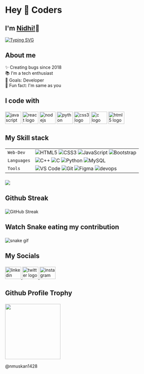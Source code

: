 <h1 align="left">Hey 👋 Coders</h1>

## I'm [Nidhi!](https://google.com)👋
[![Typing SVG](https://readme-typing-svg.herokuapp.com?size=25&color=1A9AF7&lines=I'm+Software+Engineer;and+Developer)](https://git.io/typing-svg)

## About me
<p align="left">✨ Creating bugs since  2018<br>📚 I'm a tech enthusiast<br>🎯 Goals: Developer<br>🎲 Fun fact: I'm same as you</p>

###

<h2 align="left">I code with</h2>

###

<div align="left">
  <img src="https://cdn.jsdelivr.net/gh/devicons/devicon/icons/javascript/javascript-original.svg" height="40" width="52" alt="javascript logo"  />
  <img src="https://cdn.jsdelivr.net/gh/devicons/devicon/icons/react/react-original.svg" height="40" width="52" alt="react logo"  />
  <img src="https://cdn.jsdelivr.net/gh/devicons/devicon/icons/nodejs/nodejs-original.svg" height="40" width="52" alt="nodejs logo"  />
  <img src="https://cdn.jsdelivr.net/gh/devicons/devicon/icons/python/python-original.svg" height="40" width="52" alt="python logo"  />
  <img src="https://cdn.jsdelivr.net/gh/devicons/devicon/icons/css3/css3-original.svg" height="40" width="52" alt="css3 logo"  />
  <img src="https://cdn.jsdelivr.net/gh/devicons/devicon/icons/c/c-original.svg" height="40" width="52" alt="c logo"  />
  <img src="https://cdn.jsdelivr.net/gh/devicons/devicon/icons/html5/html5-original.svg" height="40" width="52" alt="html5 logo"  />
</div>

###  

<h2 align="left">My Skill stack</h2>

### 

|               |           |
|       ---     |    ---    |
| `Web-Dev`     | ![HTML5](https://img.shields.io/badge/-HTML5-CC2400?style=for-the-badge&logo=html5&logoColor=white) ![CSS3](https://img.shields.io/badge/-CSS3-E24800?style=for-the-badge&logo=css3) ![JavaScript](https://img.shields.io/badge/-JavaScript-FE7601?style=for-the-badge&logo=javascript) ![Bootstrap](https://img.shields.io/badge/bootstrap-FE9A00?style=for-the-badge&logo=bootstrap&logoColor=white)|
| `Languages`   | ![C++](https://img.shields.io/badge/-C++-034D9A?style=for-the-badge&logo=c%2B%2B) ![C](https://img.shields.io/badge/-C-034D9A?style=for-the-badge&logo=c%2B%2B) ![Python](https://img.shields.io/badge/-Python-1F65AC?style=for-the-badge&logo=Python&logoColor=white) ![MySQL](https://img.shields.io/badge/-MySQL-307BBD?style=for-the-badge&logo=mysql&logoColor=white)|
| `Tools`       | ![VS Code](https://img.shields.io/badge/Visual_Studio_Code-5D1A60?style=for-the-badge&logo=visual%20studio%20code&logoColor=white) ![Git](https://img.shields.io/badge/Git-682181?style=for-the-badge&logo=git&logoColor=white) ![Figma](https://img.shields.io/badge/figma-%23F24E1E.svg?style=for-the-badge&logo=figma&logoColor=white) ![devops](https://img.shields.io/badge/-devops-034D9A?style=for-the-badge&logo=devops%2B%2B)|


###

<IMG SRC="https://github-readme-stats.vercel.app/api/top-langs/?username=nmuskan1428&theme=blue-green&&layout=compact">

###  

<h2 align="left">Github Streak</h2>

###   
  
![GitHub Streak](https://github-readme-streak-stats.herokuapp.com/?user=nmuskan1428&theme=gruvbox&background=1A0505FB(https://git.io/streak-stats)) 
  
###  

<h2 align="left">Watch Snake eating my contribution</h2>

###   
  
  
![snake gif](https://github.com/nmuskan1428/nmuskan1428/blob/output/github-contribution-grid-snake.gif)


###  

<h2 align="left">My Socials</h2>

###  
  

<div align="left">
  <a href="https://www.linkedin.com/in/nmuskan1428" target="_blank">
    <img src="https://raw.githubusercontent.com/maurodesouza/profile-readme-generator/master/src/assets/icons/social/linkedin/default.svg" width="52" height="40" alt="linkedin logo"  />
  </a>
  <a href="https://twitter.com/noerrornidhi?t=pKX7ORIFExK56ZXBHh9TYQ&s=09" target="_blank">
    <img src="https://raw.githubusercontent.com/maurodesouza/profile-readme-generator/master/src/assets/icons/social/twitter/default.svg" width="52" height="40" alt="twitter logo"  />
  </a>
  <a href="https://www.instagram.com/noerror.nidhi/" target="_blank">
    <img src="https://raw.githubusercontent.com/maurodesouza/profile-readme-generator/master/src/assets/icons/social/instagram/default.svg" width="52" height="40" alt="instagram logo"  />
  </a>
</div>
  
###

<!-- github tropies -->

<h2>Github Profile Trophy</h2>
  
###  

<a href="https://github.com/ryo-ma/github-profile-trophy">
  <img height="180" src="https://github-profile-trophy.vercel.app/?username=nmuskan1428&column=8&theme=algolia&no-frame=true"/>
</a>

<h7>@nmuskan1428</h7>
